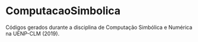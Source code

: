 # ComputacaoSimbolica
Códigos gerados durante a disciplina de Computação Simbólica e Numérica na UENP-CLM (2019).
